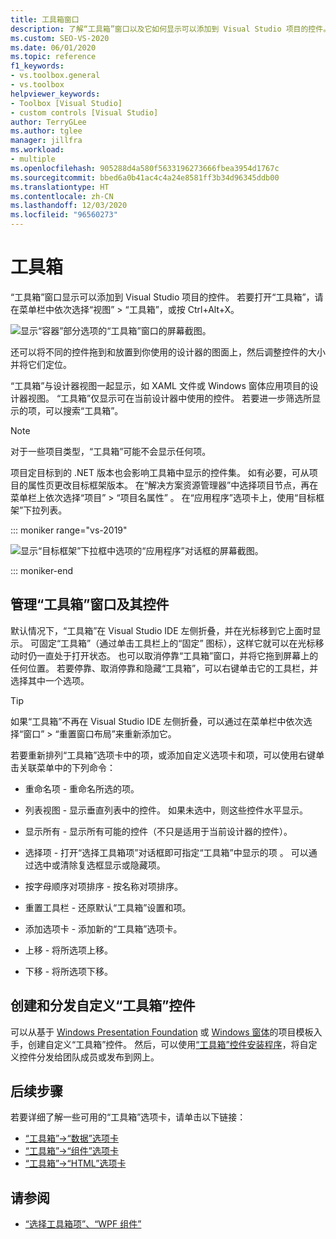 ```yaml
---
title: 工具箱窗口
description: 了解“工具箱”窗口以及它如何显示可以添加到 Visual Studio 项目的控件。
ms.custom: SEO-VS-2020
ms.date: 06/01/2020
ms.topic: reference
f1_keywords:
- vs.toolbox.general
- vs.toolbox
helpviewer_keywords:
- Toolbox [Visual Studio]
- custom controls [Visual Studio]
author: TerryGLee
ms.author: tglee
manager: jillfra
ms.workload:
- multiple
ms.openlocfilehash: 905288d4a580f5633196273666fbea3954d1767c
ms.sourcegitcommit: bbed6a0b41ac4c4a24e8581ff3b34d96345ddb00
ms.translationtype: HT
ms.contentlocale: zh-CN
ms.lasthandoff: 12/03/2020
ms.locfileid: "96560273"
---
```

# <a name="toolbox"></a>工具箱

“工具箱”窗口显示可以添加到 Visual Studio 项目的控件。 若要打开“工具箱”，请在菜单栏中依次选择“视图” > “工具箱”，或按 Ctrl+Alt+X。

![显示“容器”部分选项的“工具箱”窗口的屏幕截图。](media/vs-2019/toolbox.png "“工具箱”窗口的屏幕截图")

还可以将不同的控件拖到和放置到你使用的设计器的图面上，然后调整控件的大小并将它们定位。

“工具箱”与设计器视图一起显示，如 XAML 文件或 Windows 窗体应用项目的设计器视图。 “工具箱”仅显示可在当前设计器中使用的控件。 若要进一步筛选所显示的项，可以搜索“工具箱”。

> [!NOTE]
> 对于一些项目类型，“工具箱”可能不会显示任何项。

项目定目标到的 .NET 版本也会影响工具箱中显示的控件集。 如有必要，可从项目的属性页更改目标框架版本。 在“解决方案资源管理器”中选择项目节点，再在菜单栏上依次选择“项目” > “项目名属性”  。 在“应用程序”选项卡上，使用“目标框架”下拉列表。

::: moniker range="vs-2019"

![显示“目标框架”下拉框中选项的“应用程序”对话框的屏幕截图。](media/vs-2019/toolbox-change-dotnet-version.png "可以在其中更改 .NET 版本的对话框的屏幕截图")

::: moniker-end

## <a name="manage-the-toolbox-window-and-its-controls"></a>管理“工具箱”窗口及其控件

默认情况下，“工具箱”在 Visual Studio IDE 左侧折叠，并在光标移到它上面时显示。 可固定“工具箱”（通过单击工具栏上的“固定” 图标），这样它就可以在光标移动时仍一直处于打开状态。 也可以取消停靠“工具箱”窗口，并将它拖到屏幕上的任何位置。 若要停靠、取消停靠和隐藏“工具箱”，可以右键单击它的工具栏，并选择其中一个选项。

> [!TIP]
> 如果“工具箱”不再在 Visual Studio IDE 左侧折叠，可以通过在菜单栏中依次选择“窗口” > “重置窗口布局”来重新添加它。

若要重新排列“工具箱”选项卡中的项，或添加自定义选项卡和项，可以使用右键单击关联菜单中的下列命令：

- 重命名项 - 重命名所选的项。

- 列表视图 - 显示垂直列表中的控件。 如果未选中，则这些控件水平显示。

- 显示所有 - 显示所有可能的控件（不只是适用于当前设计器的控件）。

- 选择项 - 打开“选择工具箱项”对话框即可指定“工具箱”中显示的项 。 可以通过选中或清除复选框显示或隐藏项。

- 按字母顺序对项排序 - 按名称对项排序。

- 重置工具栏 - 还原默认“工具箱”设置和项。

- 添加选项卡 - 添加新的“工具箱”选项卡。

- 上移 - 将所选项上移。

- 下移 - 将所选项下移。

## <a name="create-and-distribute-custom-toolbox-controls"></a>创建和分发自定义“工具箱”控件

可以从基于 [Windows Presentation Foundation](../../extensibility/creating-a-wpf-toolbox-control.md) 或 [Windows 窗体](../../extensibility/creating-a-windows-forms-toolbox-control.md)的项目模板入手，创建自定义“工具箱”控件。 然后，可以使用[“工具箱”控件安装程序](https://download.microsoft.com/download/8/3/6/836657BD-9CCB-4ED4-B9D2-FB769473B284/TCI_whitepaper.docx)，将自定义控件分发给团队成员或发布到网上。

## <a name="next-steps"></a>后续步骤

若要详细了解一些可用的“工具箱”选项卡，请单击以下链接：

- [“工具箱”->“数据”选项卡](../../ide/reference/toolbox-data-tab.md)
- [“工具箱”->“组件”选项卡](../../ide/reference/toolbox-components-tab.md)
- [“工具箱”->“HTML”选项卡](../../ide/reference/toolbox-html-tab.md)

## <a name="see-also"></a>请参阅

- [“选择工具箱项”、“WPF 组件”](choose-toolbox-items-wpf-components.md)
